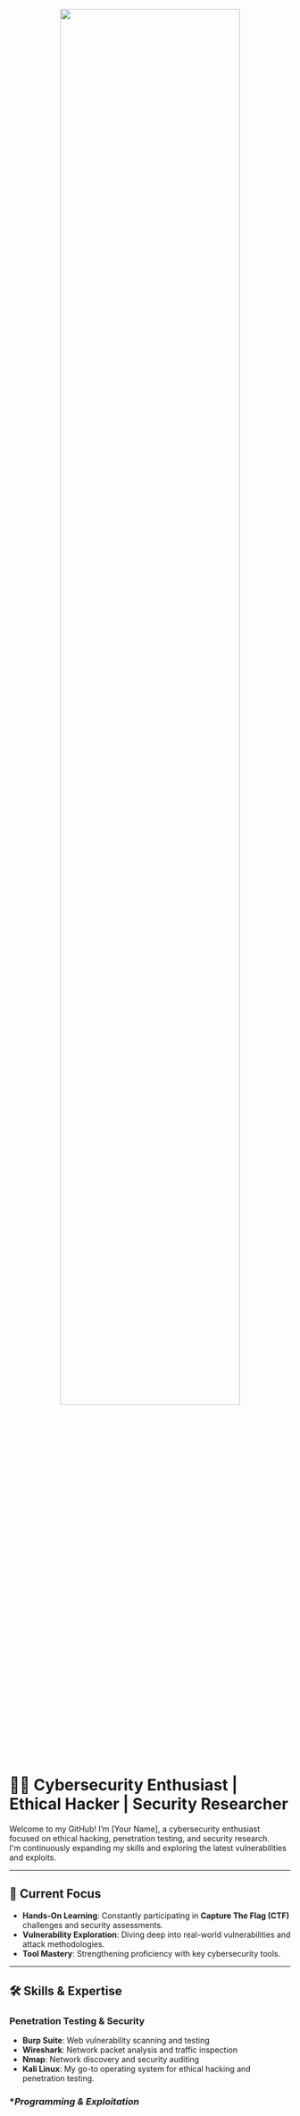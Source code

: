 <!-- Cybersecurity Image Cover -->
<p align="center">
  <img src="https://media.giphy.com/media/YwN07hHXiZhm3F8chz/giphy.gif" width="80%" />
</p>

# 👨‍💻 **Cybersecurity Enthusiast | Ethical Hacker | Security Researcher**  
Welcome to my GitHub! I’m [Your Name], a cybersecurity enthusiast focused on ethical hacking, penetration testing, and security research.  
I'm continuously expanding my skills and exploring the latest vulnerabilities and exploits.

---

## 🚀 **Current Focus**
- **Hands-On Learning**: Constantly participating in **Capture The Flag (CTF)** challenges and security assessments.
- **Vulnerability Exploration**: Diving deep into real-world vulnerabilities and attack methodologies.
- **Tool Mastery**: Strengthening proficiency with key cybersecurity tools.

---

## 🛠️ **Skills & Expertise**
### **Penetration Testing & Security**  
- **Burp Suite**: Web vulnerability scanning and testing  
- **Wireshark**: Network packet analysis and traffic inspection  
- **Nmap**: Network discovery and security auditing  
- **Kali Linux**: My go-to operating system for ethical hacking and penetration testing.

### **Programming & Exploitation*
